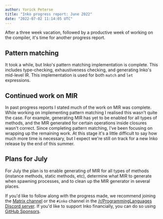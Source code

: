 ```yaml
---
author: Yorick Peterse
title: "Inko progress report: June 2022"
date: "2022-07-02 11:14:05 UTC"
---
```


After a three week vacation, followed by a productive week of working on the
compiler, it's time for another progress report.

## Pattern matching

It took a while, but Inko's pattern matching implementation is complete. This
includes type-checking, exhaustiveness checking, and generating Inko's mid-level
IR. This implementation is used for both `match` and `let` expressions.

## Continued work on MIR

In past progress reports I stated much of the work on MIR was complete. While
working on implementing pattern matching I realised this wasn't quite the case.
For example, generating MIR has yet to be enabled for all types of methods, and
the MIR generated for certain operations inside closures wasn't correct. Since
completing pattern matching, I've been focusing on wrapping up the remaining
work. At this stage it's a little difficult to say how much more time is
necessary, but I expect we're still on track for a new Inko release by the end
of this summer.

## Plans for July

For July the plan is to enable generating of MIR for all types of methods
(instance methods, static methods, etc), determine what MIR to generate when
spawning processes, and to clean up the MIR generator in several places.

If you'd like to follow along with the progress made, we
recommend joining the [Matrix
channel](https://matrix.to/#/#inko-lang:matrix.org) or the `#inko` channel in
the [/r/ProgrammingLanguages Discord server](https://discord.gg/yqWzmkV). If
you'd like to support Inko financially, you can do so using [GitHub
Sponsors](https://github.com/sponsors/YorickPeterse).
